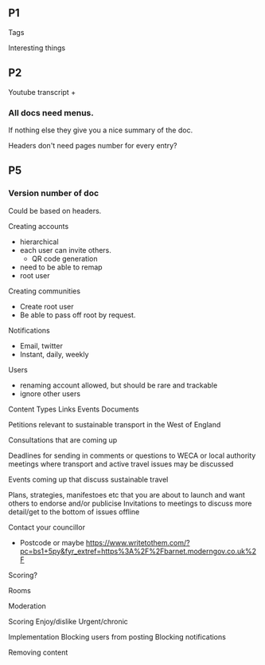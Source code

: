 


## P1

Tags

Interesting things



## P2

Youtube transcript +



### All docs need menus.

If nothing else they give you a nice summary of the doc.

Headers don't need pages number for every entry?


## P5


### Version number of doc

Could be based on headers.


Creating accounts
- hierarchical
- each user can invite others.
    - QR code generation
- need to be able to remap
- root user

Creating communities
- Create root user
- Be able to pass off root by request.

Notifications
- Email, twitter
- Instant, daily, weekly

Users
- renaming account allowed, but should be rare and trackable
- ignore other users

Content
Types
Links
Events
Documents

Petitions relevant to sustainable transport in the West of England

Consultations that are coming up

Deadlines for sending in comments or questions to WECA or local authority meetings where transport and active travel issues may be discussed

Events coming up that discuss sustainable travel

Plans, strategies, manifestoes etc that you are about to launch and want others to endorse and/or publicise
Invitations to meetings to discuss more detail/get to the bottom of issues offline

Contact your councillor
- Postcode or maybe  https://www.writetothem.com/?pc=bs1+5py&fyr_extref=https%3A%2F%2Fbarnet.moderngov.co.uk%2F



Scoring?


Rooms

Moderation

Scoring
Enjoy/dislike
Urgent/chronic

Implementation
Blocking users from posting
Blocking notifications

Removing content



